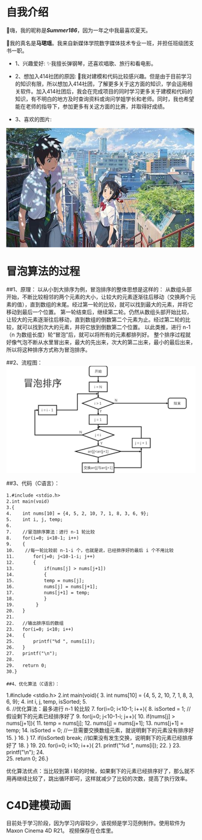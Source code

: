 # 自我介绍
🥰嗨，我的昵称是***Summer186***，因为一年之中我最喜欢夏天。

👩我的真名是**马珺瑶**。我来自新媒体学院数字媒体技术专业一班，并担任班级团支书一职。

* 1、兴趣爱好:
✨我擅长弹钢琴，还喜欢唱歌、旅行和看电影。

* 2、想加入414社团的原因:
🌱我对建模和代码比较感兴趣。但是由于目前学习的知识有限，所以想加入414社团，了解更多关于这方面的知识，学会运用相关软件。加入414社团后，我会在完成项目的同时学习更多关于建模和代码的知识，有不明白的地方及时查询资料或询问学姐学长和老师。同时，我也希望能在老师的指导下，参加更多有关这方面的比赛，并取得好成绩。

* 3、喜欢的图片:

![](https://github.com/Summer186/Ma-Junyao_414join/blob/main/file01/1.jfif)


# 冒泡算法的过程
##1、原理：
以从小到大排序为例，冒泡排序的整体思想是这样的：
从数组头部开始，不断比较相邻的两个元素的大小，让较大的元素逐渐往后移动（交换两个元素的值），直到数组的末尾。经过第一轮的比较，就可以找到最大的元素，并将它移动到最后一个位置。
第一轮结束后，继续第二轮。仍然从数组头部开始比较，让较大的元素逐渐往后移动，直到数组的倒数第二个元素为止。经过第二轮的比较，就可以找到次大的元素，并将它放到倒数第二个位置。
以此类推，进行 n-1（n 为数组长度）轮“冒泡”后，就可以将所有的元素都排列好。
整个排序过程就好像气泡不断从水里冒出来，最大的先出来，次大的第二出来，最小的最后出来，所以将这种排序方式称为冒泡排序。

##2、流程图：
![](https://github.com/Summer186/Ma-Junyao_414join/blob/main/file01/%E5%86%92%E6%B3%A1%E7%AE%97%E6%B3%95.jfif)

##3、代码（C语言）：
```
1.#include <stdio.h>
2.int main(void)
3.{
4.    int nums[10] = {4, 5, 2, 10, 7, 1, 8, 3, 6, 9};
5.    int i, j, temp;
6.
7.    //冒泡排序算法：进行 n-1 轮比较
8.    for(i=0; i<10-1; i++)
9.    {
10.    //每一轮比较前 n-1-i 个，也就是说，已经排序好的最后 i 个不用比较
11.       for(j=0; j<10-1-i; j++)
12.       {
13.           if(nums[j] > nums[j+1])
14.           {
15.           temp = nums[j];
16.           nums[j] = nums[j+1];
17.           nums[j+1] = temp;
18.           }
19.        }
20.   }
21.
22.   //输出排序后的数组
23.   for(i=0; i<10; i++)
24.   {
25.       printf("%d ", nums[i]);
26.   }
27.   printf("\n");
28.
29.   return 0;
30.}

##4、优化算法（C语言）：
```
1.#include <stdio.h>
2.int main(void){
3.    int nums[10] = {4, 5, 2, 10, 7, 1, 8, 3, 6, 9};
4.    int i, j, temp, isSorted;
5.   
6.    //优化算法：最多进行 n-1 轮比较
7.    for(i=0; i<10-1; i++){
8.        isSorted = 1;  //假设剩下的元素已经排序好了
9.        for(j=0; j<10-1-i; j++){
10.            if(nums[j] > nums[j+1]){
11.                temp = nums[j];
12.                nums[j] = nums[j+1];
13.                nums[j+1] = temp;
14.                isSorted = 0;  //一旦需要交换数组元素，就说明剩下的元素没有排序好
15.            }
16.        }
17.        if(isSorted) break; //如果没有发生交换，说明剩下的元素已经排序好了
18.    }
19.
20.    for(i=0; i<10; i++){
21.        printf("%d ", nums[i]);
22.    }
23.    printf("\n");
24.   
25.    return 0;
26.}

优化算法优点：当比较到第 i 轮的时候，如果剩下的元素已经排序好了，那么就不用再继续比较了，跳出循环即可，这样就减少了比较的次数，提高了执行效率。


# C4D建模动画
目前处于学习阶段，因为学习内容较少，该视频是学习范例制作。使用软件为Maxon Cinema 4D R21。
视频保存在仓库里。
